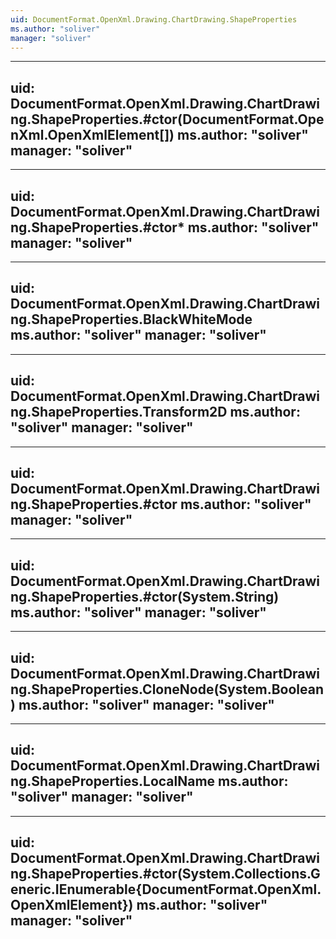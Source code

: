 ```yaml
---
uid: DocumentFormat.OpenXml.Drawing.ChartDrawing.ShapeProperties
ms.author: "soliver"
manager: "soliver"
---
```


---
uid: DocumentFormat.OpenXml.Drawing.ChartDrawing.ShapeProperties.#ctor(DocumentFormat.OpenXml.OpenXmlElement[])
ms.author: "soliver"
manager: "soliver"
---

---
uid: DocumentFormat.OpenXml.Drawing.ChartDrawing.ShapeProperties.#ctor*
ms.author: "soliver"
manager: "soliver"
---

---
uid: DocumentFormat.OpenXml.Drawing.ChartDrawing.ShapeProperties.BlackWhiteMode
ms.author: "soliver"
manager: "soliver"
---

---
uid: DocumentFormat.OpenXml.Drawing.ChartDrawing.ShapeProperties.Transform2D
ms.author: "soliver"
manager: "soliver"
---

---
uid: DocumentFormat.OpenXml.Drawing.ChartDrawing.ShapeProperties.#ctor
ms.author: "soliver"
manager: "soliver"
---

---
uid: DocumentFormat.OpenXml.Drawing.ChartDrawing.ShapeProperties.#ctor(System.String)
ms.author: "soliver"
manager: "soliver"
---

---
uid: DocumentFormat.OpenXml.Drawing.ChartDrawing.ShapeProperties.CloneNode(System.Boolean)
ms.author: "soliver"
manager: "soliver"
---

---
uid: DocumentFormat.OpenXml.Drawing.ChartDrawing.ShapeProperties.LocalName
ms.author: "soliver"
manager: "soliver"
---

---
uid: DocumentFormat.OpenXml.Drawing.ChartDrawing.ShapeProperties.#ctor(System.Collections.Generic.IEnumerable{DocumentFormat.OpenXml.OpenXmlElement})
ms.author: "soliver"
manager: "soliver"
---
